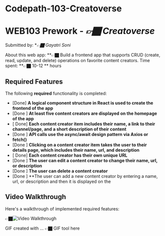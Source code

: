 # Codepath-103-Creatoverse
# WEB103 Prework - *👉🏿 Creatoverse*

Submitted by: **👉🏿 Gayatri Soni*

About this web app: **👉🏿 Build a frontend app that supports CRUD (create, read, update, and delete) operations on favorite content creators. 
Time spent: **👉🏿 10-12  ** hours

## Required Features

The following **required** functionality is completed:

<!-- 👉🏿👉🏿👉🏿 Make sure to check off completed functionality below -->
- [Done] **A logical component structure in React is used to create the frontend of the app**
- [Done ] **At least five content creators are displayed on the homepage of the app**
- [ Done] **Each content creator item includes their name, a link to their channel/page, and a short description of their content**
- [Done ] **API calls use the async/await design pattern via Axios or fetch()**
- [Done ] **Clicking on a content creator item takes the user to their details page, which includes their name, url, and description**
- [ Done] **Each content creator has their own unique URL**
- [Done ] **The user can edit a content creator to change their name, url, or description**
- [Done ] **The user can delete a content creator**
- [Done ] **The user can add a new content creator by entering a name, url, or description and then it is displayed on the 



## Video Walkthrough

Here's a walkthrough of implemented required features:

👉🏿<img src='(https://github.com/gayatrisoni/Codepath-103-Creatoverse/blob/main/Creatoverse%20video%20walkthrough.mp4)' title='Video Walkthrough' width='' alt='Video Walkthrough' />

<!-- Replace this with whatever GIF tool you used! -->
GIF created with ...  👉🏿 GIF tool here
<!-- Recommended tools:
[Kap](https://getkap.co/) for macOS
[ScreenToGif](https://www.screentogif.com/) for Windows
[peek](https://github.com/phw/peek) for Linux. -->




